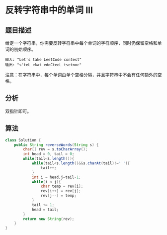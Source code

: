 # 反转字符串中的单词 III

## 题目描述

给定一个字符串，你需要反转字符串中每个单词的字符顺序，同时仍保留空格和单词的初始顺序。

```
输入: "Let's take LeetCode contest"
输出: "s'teL ekat edoCteeL tsetnoc"
```

注意：在字符串中，每个单词由单个空格分隔，并且字符串中不会有任何额外的空格。

## 分析

双指针即可。

## 算法

```java
class Solution {
    public String reverseWords(String s) {
        char[] rev = s.toCharArray();
        int head = 0, tail = 0;
        while(tail<s.length()){
            while(tail<s.length()&&s.charAt(tail)!=' '){
                tail++;
            }
            int i = head,j=tail-1;
            while(i < j){
                char temp = rev[i];
                rev[i++] = rev[j];
                rev[j--] = temp;
            }
            tail += 1;
            head = tail;
        }
        return new String(rev);
    }
}
```
